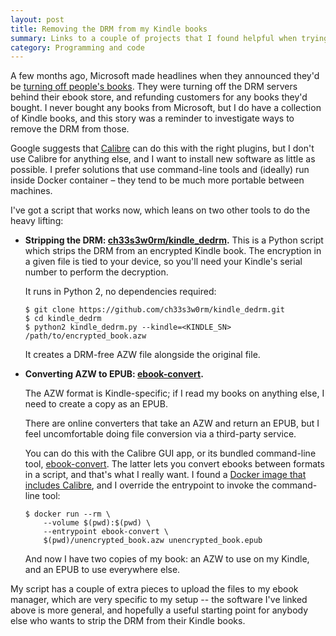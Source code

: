 ```yaml
---
layout: post
title: Removing the DRM from my Kindle books
summary: Links to a couple of projects that I found helpful when trying to strip the DRM from my Kindle books.
category: Programming and code
---
```


A few months ago, Microsoft made headlines when they announced they'd be [turning off people's books][microsoft].
They were turning off the DRM servers behind their ebook store, and refunding customers for any books they'd bought.
I never bought any books from Microsoft, but I do have a collection of Kindle books, and this story was a reminder to investigate ways to remove the DRM from those.

Google suggests that [Calibre][calibre] can do this with the right plugins, but I don't use Calibre for anything else, and I want to install new software as little as possible.
I prefer solutions that use command-line tools and (ideally) run inside Docker container – they tend to be much more portable between machines.

I've got a script that works now, which leans on two other tools to do the heavy lifting:

*   **Stripping the DRM: [ch33s3w0rm/kindle_dedrm](https://github.com/ch33s3w0rm/kindle_dedrm).**
    This is a Python script which strips the DRM from an encrypted Kindle book.
    The encryption in a given file is tied to your device, so you'll need your Kindle's serial number to perform the decryption.

    It runs in Python 2, no dependencies required:

    ```console
    $ git clone https://github.com/ch33s3w0rm/kindle_dedrm.git
    $ cd kindle_dedrm
    $ python2 kindle_dedrm.py --kindle=<KINDLE_SN> /path/to/encrypted_book.azw
    ```

    It creates a DRM-free AZW file alongside the original file.

*   **Converting AZW to EPUB: [ebook-convert].**

    The AZW format is Kindle-specific; if I read my books on anything else, I need to create a copy as an EPUB.

    There are online converters that take an AZW and return an EPUB, but I feel uncomfortable doing file conversion via a third-party service.

    You can do this with the Calibre GUI app, or its bundled command-line tool, [ebook-convert].
    The latter lets you convert ebooks between formats in a script, and that's what I really want.
    I found a [Docker image that includes Calibre][docker], and I override the entrypoint to invoke the command-line tool:

    ```console
    $ docker run --rm \
        --volume $(pwd):$(pwd) \
        --entrypoint ebook-convert \
        $(pwd)/unencrypted_book.azw unencrypted_book.epub
    ```

    And now I have two copies of my book: an AZW to use on my Kindle, and an EPUB to use everywhere else.

My script has a couple of extra pieces to upload the files to my ebook manager, which are very specific to my setup -- the software I've linked above is more general, and hopefully a useful starting point for anybody else who wants to strip the DRM from their Kindle books.

[microsoft]: https://www.theverge.com/2019/4/2/18292177/microsoft-ebooks-refund-stops-selling-digital-books-store
[calibre]: https://calibre-ebook.com/
[ebook-convert]: http://manpages.ubuntu.com/manpages/bionic/man1/ebook-convert.1.html
[docker]: https://hub.docker.com/r/regueiro/calibre-server
